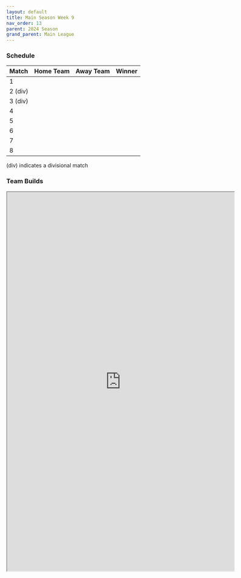 ```yaml
---
layout: default
title: Main Season Week 9
nav_order: 13
parent: 2024 Season
grand_parent: Main League
---
```

### Schedule

| Match   | Home Team            | Away Team | Winner               |
|:--------|:---------------------|:----------|:---------------------|
| 1       |               |       |         |
| 2 (div) |                |       |            |
| 3 (div) |               |   |         |
| 4       |                 |   |        |
| 5       |                 |           |                |
| 6       |  |           |                |
| 7       |                |           |                |
| 8       |          |           |                |
(div) indicates a divisional match

### Team Builds 

<iframe width=600 height=1000 scrolling="yes" src="https://docs.google.com/document/d/e/2PACX-1vQfhX86cBWUCL0UVftjBim9FgVKXRwWffQ7YBY1Xyc1w4QJSfE5q4r0ZzKazy4dznc4u_rFwxJNhWMj/pub?embedded=true"></iframe>
